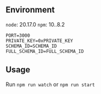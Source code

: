 ## Environment

`node`: 20.17.0
`npm`: 10..8.2

```
PORT=3000
PRIVATE_KEY=0xPRIVATE_KEY
SCHEMA_ID=SCHEMA_ID
FULL_SCHEMA_ID=FULL_SCHEMA_ID
```

## Usage
Run ```npm run watch``` or ```npm run start```